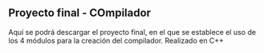 ## Proyecto final - COmpilador

Aquí se podrá descargar el proyecto final, en el que se establece el uso de los 4 módulos para la creación del compilador.
Realizado en C++
